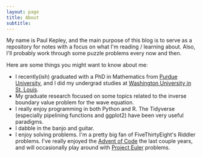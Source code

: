 ```yaml
---
layout: page
title: About
subtitle: 
---
```


My name is Paul Kepley, and the main purpose of this blog is to serve
as a repository for notes with a focus on what I'm reading / learning
about. Also, I'll probably work through some puzzle problems every now
and then.

Here are some things you might want to know about me:

- I recently(ish) graduated with a PhD in Mathematics from [Purdue University](http://math.purdue.edu), and I did my undergrad studies at [Washington University in St. Louis](http://www.wustl.edu).
- My graduate research focused on some topics related to the inverse boundary value problem for the wave equation.
- I really enjoy programming in both Python and R. The Tidyverse (especially pipelining functions and ggplot2) have been very useful paradigms.
- I dabble in the banjo and guitar.
- I enjoy solving problems. I'm a pretty big fan of FiveThirtyEight's Riddler problems. I've really enjoyed the [Advent of Code](https://adventofcode.com/) the last couple years, and will occasionally play around with [Project Euler](https://projecteuler.net/) problems.

